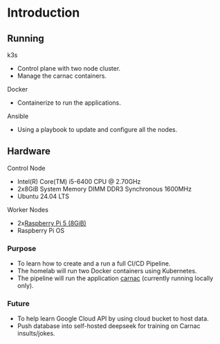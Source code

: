 # Introduction<br>
## Running
k3s<br>
* Control plane with two node cluster.<br>
* Manage the carnac containers.
  
Docker<br>
* Containerize to run the applications.
  
Ansible<br>
* Using a playbook to update and configure all the nodes.

## Hardware
Control Node<br>
* Intel(R) Core(TM) i5-6400 CPU @ 2.70GHz<br>
* 2x8GiB System Memory DIMM DDR3 Synchronous 1600MHz<br>
* Ubuntu 24.04 LTS<br>

Worker Nodes<br>
* 2x[Raspberry Pi 5 (8GiB)](https://www.raspberrypi.com/products/raspberry-pi-5/)
* Raspberry Pi OS

### Purpose 
* To learn how to create and a run a full CI/CD Pipeline.<br>
* The homelab will run two Docker containers using Kubernetes.<br>
* The pipeline will run the application [carnac](https://github.com/dodderingstalwart/carnac) (currently running locally only).<br>

### Future
* To help learn Google Cloud API by using cloud bucket to host data.<br>
* Push database into self-hosted deepseek for training on Carnac insults/jokes.<br> 
